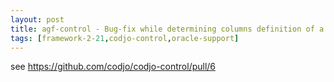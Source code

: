```yaml
---
layout: post
title: agf-control - Bug-fix while determining columns definition of a table
tags: [framework-2-21,codjo-control,oracle-support]
---
```


see https://github.com/codjo/codjo-control/pull/6
